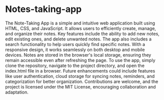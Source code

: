 # Notes-taking-app
The Note-Taking App is a simple and intuitive web application built using HTML, CSS, and JavaScript. It allows users to efficiently create, manage, and organize their notes. Key features include the ability to add new notes, edit existing ones, and delete unwanted notes. The app also includes a search functionality to help users quickly find specific notes. With a responsive design, it works seamlessly on both desktop and mobile devices. Notes are stored in the browser's local storage, ensuring they remain accessible even after refreshing the page. To use the app, simply clone the repository, navigate to the project directory, and open the index.html file in a browser. Future enhancements could include features like user authentication, cloud storage for syncing notes, reminders, and categorization for better organization. Contributions are welcome, and the project is licensed under the MIT License, encouraging collaboration and adaptation.
